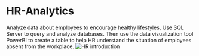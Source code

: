# HR-Analytics
Analyze data about employees to encourage healthy lifestyles, Use SQL Server to query and analyze databases. Then use the data visualization tool PowerBI to create a table to help HR understand the situation of employees absent from the workplace.
![HR introduction](https://github.com/KyleHoang1907/HR-Analytics/assets/149188377/2f68f32c-485b-4876-9f05-3c93bcf2695a)
